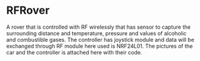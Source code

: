 # RFRover
A rover that is controlled with RF wirelessly that has sensor to capture the surrounding distance and temperature, pressure and values of alcoholic and combustible gases. The controller has joystick module and data will be exchanged through RF module here used is NRF24L01. The pictures of the car and the controller is attached here with their code.
